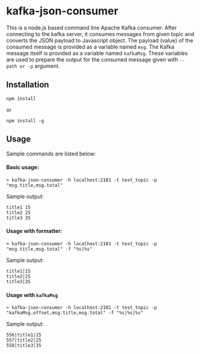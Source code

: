 # kafka-json-consumer
This is a node.js based command line Apache Kafka consumer. After connecting to the kafka server, it consumes messages from given topic and converts the JSON payload to Javascript object. The payload (value) of the consumed message is provided as a variable named `msg`. The Kafka message itself is provided as a variable named `kafkaMsg`. These variables are used to prepare the output for the consumed message given with `--path or -p` argument.

## Installation
```
npm install
```
or
```
npm install -g
```

## Usage
Sample commands are listed below:
#### Basic usage:
```
> kafka-json-consumer -h localhost:2181 -t test_topic -p "msg.title,msg.total"
```
Sample output:
```
title1 15
title2 25
title3 35
```

#### Usage with formatter:
```
> kafka-json-consumer -h localhost:2181 -t test_topic -p "msg.title,msg.total" -f "%s|%s"
```

Sample output:
```
title1|15
title2|25
title3|35
```

#### Usage with `kafkaMsg`
```
> kafka-json-consumer -h localhost:2181 -t test_topic -p "kafkaMsg.offset,msg.title,msg.total" -f "%s|%s|%s"
```

Sample output:
```
556|title1|15
557|title2|25
558|title3|35
```
